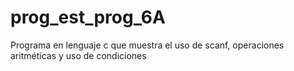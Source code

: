 # prog_est_prog_6A
Programa en lenguaje c que muestra el uso de scanf, operaciones aritméticas y uso de condiciones
